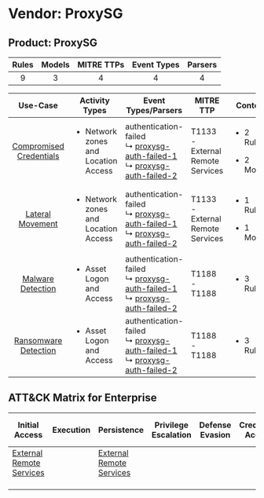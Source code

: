 Vendor: ProxySG
===============
Product: ProxySG
----------------
| Rules | Models | MITRE TTPs | Event Types | Parsers |
|:-----:|:------:|:----------:|:-----------:|:-------:|
|   9   |   3    |     4      |      4      |    4    |

|                                 Use-Case                                  | Activity Types                                      | Event Types/Parsers                                                                                                                                                                          | MITRE TTP                            | Content                                             |
|:-------------------------------------------------------------------------:| --------------------------------------------------- | -------------------------------------------------------------------------------------------------------------------------------------------------------------------------------------------- | ------------------------------------ | --------------------------------------------------- |
| [Compromised Credentials](../UseCases/usecase_compromised_credentials.md) | <ul><li>Network zones and Location Access</li></ul> |  authentication-failed<br> ↳ [proxysg-auth-failed-1](../Parsers/parserContent_proxysg-auth-failed-1.md)<br> ↳ [proxysg-auth-failed-2](../Parsers/parserContent_proxysg-auth-failed-2.md)<br> | T1133 - External Remote Services<br> | <ul><li>2 Rules</li></ul><ul><li>2 Models</li></ul> |
|        [Lateral Movement](../UseCases/usecase_lateral_movement.md)        | <ul><li>Network zones and Location Access</li></ul> |  authentication-failed<br> ↳ [proxysg-auth-failed-1](../Parsers/parserContent_proxysg-auth-failed-1.md)<br> ↳ [proxysg-auth-failed-2](../Parsers/parserContent_proxysg-auth-failed-2.md)<br> | T1133 - External Remote Services<br> | <ul><li>1 Rules</li></ul><ul><li>1 Models</li></ul> |
|       [Malware Detection](../UseCases/usecase_malware_detection.md)       | <ul><li>Asset Logon and Access</li></ul>            |  authentication-failed<br> ↳ [proxysg-auth-failed-1](../Parsers/parserContent_proxysg-auth-failed-1.md)<br> ↳ [proxysg-auth-failed-2](../Parsers/parserContent_proxysg-auth-failed-2.md)<br> | T1188 - T1188<br>                    | <ul><li>3 Rules</li></ul>                           |
|    [Ransomware Detection](../UseCases/usecase_ransomware_detection.md)    | <ul><li>Asset Logon and Access</li></ul>            |  authentication-failed<br> ↳ [proxysg-auth-failed-1](../Parsers/parserContent_proxysg-auth-failed-1.md)<br> ↳ [proxysg-auth-failed-2](../Parsers/parserContent_proxysg-auth-failed-2.md)<br> | T1188 - T1188<br>                    | <ul><li>3 Rules</li></ul>                           |

ATT&CK Matrix for Enterprise
----------------------------
| Initial Access                                                                | Execution | Persistence                                                                   | Privilege Escalation | Defense Evasion | Credential Access | Discovery | Lateral Movement | Collection | Command and Control | Exfiltration | Impact |
| ----------------------------------------------------------------------------- | --------- | ----------------------------------------------------------------------------- | -------------------- | --------------- | ----------------- | --------- | ---------------- | ---------- | ------------------- | ------------ | ------ |
| [External Remote Services](https://attack.mitre.org/techniques/T1133)<br><br> |           | [External Remote Services](https://attack.mitre.org/techniques/T1133)<br><br> |                      |                 |                   |           |                  |            |                     |              |        |